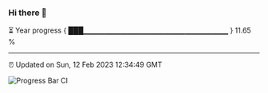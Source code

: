 ### Hi there 👋

⏳ Year progress { ███▁▁▁▁▁▁▁▁▁▁▁▁▁▁▁▁▁▁▁▁▁▁▁▁▁▁▁ } 11.65 %

---

⏰ Updated on Sun, 12 Feb 2023 12:34:49 GMT

![Progress Bar CI](https://github.com/ZhaoGui/ZhaoGui/workflows/Progress%20Bar%20CI/badge.svg)
